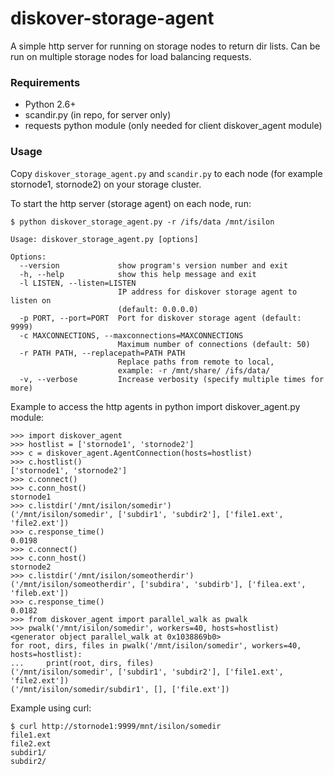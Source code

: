 # diskover-storage-agent

A simple http server for running on storage nodes to return dir lists. Can be run on multiple storage nodes for load balancing requests.

### Requirements
- Python 2.6+
- scandir.py (in repo, for server only)
- requests python module (only needed for client diskover_agent module)

### Usage

Copy `diskover_storage_agent.py` and `scandir.py` to each node (for example stornode1, stornode2) on your storage cluster.

To start the http server (storage agent) on each node, run:

```
$ python diskover_storage_agent.py -r /ifs/data /mnt/isilon
```

```
Usage: diskover_storage_agent.py [options]

Options:
  --version             show program's version number and exit
  -h, --help            show this help message and exit
  -l LISTEN, --listen=LISTEN
                        IP address for diskover storage agent to listen on
                        (default: 0.0.0.0)
  -p PORT, --port=PORT  Port for diskover storage agent (default: 9999)
  -c MAXCONNECTIONS, --maxconnections=MAXCONNECTIONS
                        Maximum number of connections (default: 50)
  -r PATH PATH, --replacepath=PATH PATH
                        Replace paths from remote to local,
                        example: -r /mnt/share/ /ifs/data/
  -v, --verbose         Increase verbosity (specify multiple times for more)
```

Example to access the http agents in python import diskover_agent.py module:

```
>>> import diskover_agent
>>> hostlist = ['stornode1', 'stornode2']
>>> c = diskover_agent.AgentConnection(hosts=hostlist)
>>> c.hostlist()
['stornode1', 'stornode2']
>>> c.connect()
>>> c.conn_host()
stornode1
>>> c.listdir('/mnt/isilon/somedir')
('/mnt/isilon/somedir', ['subdir1', 'subdir2'], ['file1.ext', 'file2.ext'])
>>> c.response_time()
0.0198
>>> c.connect()
>>> c.conn_host()
stornode2
>>> c.listdir('/mnt/isilon/someotherdir')
('/mnt/isilon/someotherdir', ['subdira', 'subdirb'], ['filea.ext', 'fileb.ext'])
>>> c.response_time()
0.0182
>>> from diskover_agent import parallel_walk as pwalk
>>> pwalk('/mnt/isilon/somedir', workers=40, hosts=hostlist)
<generator object parallel_walk at 0x1038869b0>
for root, dirs, files in pwalk('/mnt/isilon/somedir', workers=40, hosts=hostlist):
...     print(root, dirs, files)
('/mnt/isilon/somedir', ['subdir1', 'subdir2'], ['file1.ext', 'file2.ext'])
('/mnt/isilon/somedir/subdir1', [], ['file.ext'])
```

Example using curl:

```
$ curl http://stornode1:9999/mnt/isilon/somedir
file1.ext
file2.ext
subdir1/
subdir2/
```
